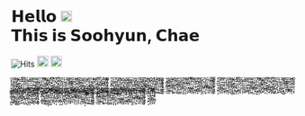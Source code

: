 <h1>𝗛𝗲𝗹𝗹𝗼 <img src="https://github.com/dl0312/dl0312/blob/master/hi.gif?raw=true" width="20px"><br>𝗧𝗵𝗶𝘀 𝗶𝘀 𝗦𝗼𝗼𝗵𝘆𝘂𝗻, 𝗖𝗵𝗮𝗲</h1>

<!-- generate font : https://qwerty.dev/fancy-font-generator/ -->


      
![Hits](https://hits.seeyoufarm.com/api/count/incr/badge.svg?url=https%3A%2F%2Fgithub.com%2Fcha2hyun-dev%2Fhit-counter&count_bg=%23D3D3D3&title_bg=%23D3D3D3&icon=&icon_color=%23E7E7E7&title=HITS&edge_flat=true) <a href="https://www.instagram.com/cha2hyun/"><img src="https://img.shields.io/badge/instagram-%23E4405F.svg?&style=for-the-badge&logo=instagram&logoColor=white" height=20></a>  <a href="mailto:cha2hyun.dev@gmail.com"><img src="https://img.shields.io/badge/-EMAIL-000?style=for-the-badge" height=20></a>
<br> ̮͔͎͎̘̤͎̗͇̣ ͉͈͙͈͚͉̖̞ͅͅ ̭̥̫̻̦̪̠͍̼ͅ ͉̳͓̺̳̭͉̞̘̳ ̜̲͎̰̖͙̻̘̥͔ ̟̘͍̣͙͎͉͖̞ͅ ͇̪͍̗̬͕̤̭͇̗ ̯͉͈̭̠̹̣̣̹̙ ̜̰̟̞̫͉͇̤͎̗ ͉̞͍̤̦̦̩͍̰ͅ ̖͇̲̦̤͍̱̖̮̻ ͈̜͔̣̰̹̪͚̦̝ ̰͍͚̝͚̙̻̹̰̠ ̼͙̞̳̖͚͚̦ͅͅ ͉͔̞̘͓͈͇̝̹ͅ ̘͔͙̦̻͔̥͚͔ͅ ̲̻̩̖̹͖̦̘̻͕ ̗͇͔̯͇͎̼̝̺̠ ̗͓͇̫̲͔̰̲̣͙ ̝̥̦̻͔̤̺̳̣ͅ ̻͓̦͓̯̳̱͓͓ͅ ̲̙̪̜͙̖̻͍̮ͅ ̞̖̺̟̤̫͍̮͇͎ ͇̮̗͙͓̰̻̘͚͉ ̮͙̪̝̤̥͖̦͓̱ ͈̠̱̩̥̜̙͙͉̠ ̩͓̣̱͉̺̣̖̟̰ ̠̘̮̱̼͔͚̬̺ͅ ̬̳̜̘̠̜͕͙̘̻ ̱̯͖̻̳͈̪͎̹̠ ̯̞̲̬̭̞͓͈͇̦ ̤͔̰̦͕̤̠͍̳̣ ̺̻̼̰̭͎̼͙͎ͅ ̪̬̬͍̟̮̣̠͙ͅ ͉͖̯̳̩̳͓͎̪̫ ͙̫̹̞̫̱͈͖̭ͅ ͓̺̺͎̣͚̫͖̻̝ ͔̘̥͔̤͉̥̰̪̳ ̱̭͈̟̜̟̻̠͍̱ ̗̦̤̘͈̳̞͙̣̱ ͙̟͇̙̰̘͇̤̞̜ ͖̱̯̜̦̣̺̖͕͖ ̥̼̜͓͇͚̬͎̹͎ ͇̹͖͙̭͕̯͕̻ͅ ̜̮͓̱̬͍̝̝̹̲ ̟͍̯̼͇̩͖͚̪ͅ ̺̲̝̲̙̭͉̖̣̮ ̲̺͔͍̞̜̩̣̱̰ ̣͚̜̙̝̯̪͕͈͉ ̭͕̫̮͓̻̞̯͇ͅ ̙̞̼̮̩̝͔̰̳̫ ̱͉̣͇͙̠̻̞̙̳ ͈͙͕͕̳̹͔̳̞͔ ̞̻̬͉̘͖͕̣̥̻ ̰̖̤̰̖̙̼̮̘͉ ͔͖̬̣͙̯̗̯̼ͅ ̖̰̥̻̩̯̺̝͎͕ ̱̱̞̫̹̳̱̦̪̘ ̜̪͇̻̜̗̞͚̦̰ ̠̞̹̗̥͎͉̪̹̜ ̮̗̰͉̦̳̞͇̟̖ ͙͙̻̰̪̬̦̯̜ͅ ̗̜͈͈̱͍̯̖̬̼ ̥̥̫͍̯̺͓̮͓̗ ͈̲̼̬̯̫̝̯͎ͅ ͍̫̺͚̞̳͔̞ͅͅ ̺͔̲̤̞͇̙͔̫͔ ̫͚̤̬̮̟͍̙ͅͅ ̗͖̬̦͙͚̹̣̗ͅ ̺̗̖͈̹͉̰̳̱ͅ ̟̟̻͖͔͙̖͚̦͔ ̞̱̣̲͇̙̬̭͉͖ ͚̺̦̹̠̖̩͙̯̲ ̰̫̻͖̥̼̜̞̟̭ ̮̯̠̬̙͔͈̪͙͎ ̣̳͔͈̯̠̹͓̲̰ ̫̹̟̻͓̳̼̠̲̫ ̝̬̻͍͙͍̫͚̹̯ ̗̲̰͎̫̺̰̤̼̪ ͚͓̰̫̞͚͍̗͔͍ ̯͈͉̹̼͓͈̝̣̲ ͖̦̳̬̬̬̘͉̙ͅ ̹͕͖̫̯̥̤͍̫͚ ̰̞͖̖̪̺̯͔̣͔ ͉͙̣͍̬͖͚͔͔ͅ ͚͔̪͍̤͉͕̯͕ͅ ̰̲̥͚̙̹͖̠̞̠ ̲̤̝̰͉̥͈̗̭͍ ̳̥̙̜͉͖̱͇̪̖ ͖̯̲͉͔͎͔̹̼ͅ ̼̫͉̗͉̝̦͈̲ͅ ̘͎̪̺̣̯̖̲͇͙ ̼̲̯͚̮̰̬̱̺̟ ̗͖͎̟̘̭̘͎͓̫ ̗̠͙̤̦̺̟̦̯̤ ̰͎̝̱̗͇̪͉̗͙ ̜̪̩̦̖͇̲̣̠̘ ̦̫̠͉̖̝̳̯̗ͅ ͇̰͇͎̯̞̟̹͈͉ ̳̼͍̲̗̫̜̹ͅͅ ̣͖͓̦̼̭̗͖̪ͅ ̯̜͍̪̫̹͙̮̙͕ ͍̞̹̜̞̱͚͍͈̖ ̬̻̣̱̩̲̬͖͓͙ ̬̹̣̲̥̟̣͚̝ͅ ̮͔͎͎̘̤͎̗͇̣ ͉͈͙͈͚͉̖̞ͅͅ ̭̥̫̻̦̪̠͍̼ͅ ͉̳͓̺̳̭͉̞̘̳ ̜̲͎̰̖͙̻̘̥͔ ̟̘͍̣͙͎͉͖̞ͅ ͇̪͍̗̬͕̤̭͇̗ ̯͉͈̭̠̹̣̣̹̙ ̜̰̟̞̫͉͇̤͎̗ ͉̞͍̤̦̦̩͍̰ͅ ̖͇̲̦̤͍̱̖̮̻ ͈̜͔̣̰̹̪͚̦̝ ̰͍͚̝͚̙̻̹̰̠ ̼͙̞̳̖͚͚̦ͅͅ ͉͔̞̘͓͈͇̝̹ͅ ̘͔͙̦̻͔̥͚͔ͅ ̲̻̩̖̹͖̦̘̻͕ ̗͇͔̯͇͎̼̝̺̠ ̗͓͇̫̲͔̰̲̣͙ ̝̥̦̻͔̤̺̳̣ͅ ̻͓̦͓̯̳̱͓͓ͅ ̲̙̪̜͙̖̻͍̮ͅ ̞̖̺̟̤̫͍̮͇͎ ͇̮̗͙͓̰̻̘͚͉ ̮͙̪̝̤̥͖̦͓̱ ͈̠̱̩̥̜̙͙͉̠ ̩͓̣̱͉̺̣̖̟̰ ̠̘̮̱̼͔͚̬̺ͅ ̬̳̜̘̠̜͕͙̘̻ ̱̯͖̻̳͈̪͎̹̠ ̯̞̲̬̭̞͓͈͇̦ ̤͔̰̦͕̤̠͍̳̣ ̺̻̼̰̭͎̼͙͎ͅ ̪̬̬͍̟̮̣̠͙ͅ ͉͖̯̳̩̳͓͎̪̫ ͙̫̹̞̫̱͈͖̭ͅ ͓̺̺͎̣͚̫͖̻̝ ͔̘̥͔̤͉̥̰̪̳ ̱̭͈̟̜̟̻̠͍̱ ̗̦̤̘͈̳̞͙̣̱ ͙̟͇̙̰̘͇̤̞̜ ͖̱̯̜̦̣̺̖͕͖ ̥̼̜͓͇͚̬͎̹͎ ͇̹͖͙̭͕̯͕̻ͅ ̜̮͓̱̬͍̝̝̹̲ ̟͍̯̼͇̩͖͚̪ͅ ̺̲̝̲̙̭͉̖̣̮ ̲̺͔͍̞̜̩̣̱̰ ̣͚̜̙̝̯̪͕͈͉ ̭͕̫̮͓̻̞̯͇ͅ ̙̞̼̮̩̝͔̰̳̫ ̱͉̣͇͙̠̻̞̙̳ ͈͙͕͕̳̹͔̳̞͔ ̞̻̬͉̘͖͕̣̥̻ ̰̖̤̰̖̙̼̮̘͉ ͔͖̬̣͙̯̗̯̼ͅ ̖̰̥̻̩̯̺̝͎͕ ̱̱̞̫̹̳̱̦̪̘ ̜̪͇̻̜̗̞͚̦̰ ̠̞̹̗̥͎͉̪̹̜ ̮̗̰͉̦̳̞͇̟̖ ͙͙̻̰̪̬̦̯̜ͅ ̗̜͈͈̱͍̯̖̬̼ ̥̥̫͍̯̺͓̮͓̗ ͈̲̼̬̯̫̝̯͎ͅ ͍̫̺͚̞̳͔̞ͅͅ ̺͔̲̤̞͇̙͔̫͔ ̫͚̤̬̮̟͍̙ͅͅ ̗͖̬̦͙͚̹̣̗ͅ ̺̗̖͈̹͉̰̳̱ͅ ̟̟̻͖͔͙̖͚̦͔ ̞̱̣̲͇̙̬̭͉͖ ͚̺̦̹̠̖̩͙̯̲ ̰̫̻͖̥̼̜̞̟̭ ̮̯̠̬̙͔͈̪͙͎ ̣̳͔͈̯̠̹͓̲̰ ̫̹̟̻͓̳̼̠̲̫ ̝̬̻͍͙͍̫͚̹̯ ̗̲̰͎̫̺̰̤̼̪ ͚͓̰̫̞͚͍̗͔͍ ̯͈͉̹̼͓͈̝̣̲ ͖̦̳̬̬̬̘͉̙ͅ ̹͕͖̫̯̥̤͍̫͚ ̰̞͖̖̪̺̯͔̣͔ ͉͙̣͍̬͖͚͔͔ͅ ͚͔̪͍̤͉͕̯͕ͅ ̰̲̥͚̙̹͖̠̞̠ ̲̤̝̰͉̥͈̗̭͍ ̳̥̙̜͉͖̱͇̪̖ ͖̯̲͉͔͎͔̹̼ͅ ̼̫͉̗͉̝̦͈̲ͅ ̘͎̪̺̣̯̖̲͇͙ ̼̲̯͚̮̰̬̱̺̟ ̗͖͎̟̘̭̘͎͓̫ ̗̠͙̤̦̺̟̦̯̤ ̰͎̝̱̗͇̪͉̗͙ ̜̪̩̦̖͇̲̣̠̘ ̦̫̠͉̖̝̳̯̗ͅ ͇̰͇͎̯̞̟̹͈͉ ̳̼͍̲̗̫̜̹ͅͅ ̣͖͓̦̼̭̗͖̪ͅ ̯̜͍̪̫̹͙̮̙͕ ͍̞̹̜̞̱͚͍͈̖ ̬̻̣̱̩̲̬͖͓͙ ̬̹̣̲̥̟̣͚̝ͅ
<!--
**cha2hyun-dev/cha2hyun-dev** is a ✨ _special_ ✨ repository because its `README.md` (this file) appears on your GitHub profile.

Here are some ideas to get you started:

- 🔭 I’m currently working on ...
- 🌱 I’m currently learning ...
- 👯 I’m looking to collaborate on ...
- 🤔 I’m looking for help with ...
- 💬 Ask me about ...
- 📫 How to reach me: ...
- 😄 Pronouns: ...
- ⚡ Fun fact: ...
-->

